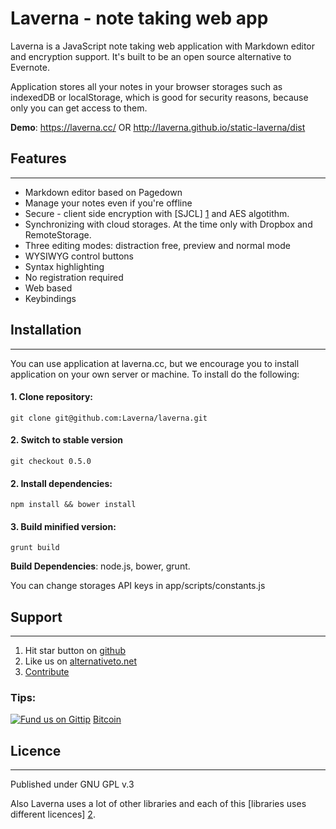 # Laverna - note taking web app

Laverna is a JavaScript note taking web application with Markdown editor and encryption support.  It's built to be an open source alternative to Evernote.

Application stores all your notes in your browser storages such as indexedDB or localStorage, which is good for security reasons, because only you can get access to them.

**Demo**: https://laverna.cc/ OR http://laverna.github.io/static-laverna/dist

## Features
-----------

* Markdown editor based on Pagedown
* Manage your notes even if you're offline
* Secure - client side encryption with [SJCL] [1] and AES algotithm.
* Synchronizing with cloud storages. At the time only with Dropbox and RemoteStorage.
* Three editing modes: distraction free, preview and normal mode
* WYSIWYG control buttons
* Syntax highlighting
* No registration required
* Web based
* Keybindings

## Installation
---------------
You can use application at laverna.cc, but we encourage you to install application on your own server or machine. To install do the following:

#### 1. Clone repository:

    git clone git@github.com:Laverna/laverna.git

#### 2. Switch to stable version

    git checkout 0.5.0

#### 2. Install dependencies:

    npm install && bower install

#### 3. Build minified version:

    grunt build

**Build Dependencies**: node.js, bower, grunt.

You can change storages API keys in app/scripts/constants.js

## Support
---------------
1. Hit star button on [github][6]
2. Like us on [alternativeto.net][5]
3. [Contribute][7]

### Tips:
[![Fund us on Gittip](https://raw.github.com/gittip/www.gittip.com/master/www/assets/gittip.png)](https://www.gittip.com/Laverna/ "Fund us on Gittip")
[Bitcoin][3]

## Licence
--------------
Published under GNU GPL v.3

Also Laverna uses a lot of other libraries and each of this [libraries uses different licences] [2].

[1]: http://bitwiseshiftleft.github.io/sjcl/
[2]: https://github.com/Laverna/laverna/blob/master/bower.json
[3]: http://blockchain.info/address/18JpeKeSaoryHCkfV63XcvLZUgeuuATp86
[4]: https://www.gittip.com/Laverna/
[5]: http://alternativeto.net/software/laverna/
[6]: https://github.com/Laverna/laverna
[7]: https://github.com/Laverna/laverna/blob/master/CONTRIBUTE.md
